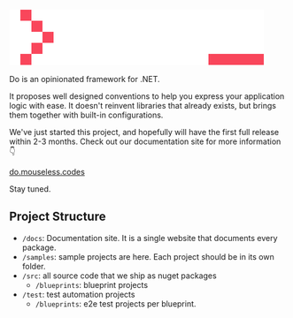 ![](./docs/.theme/public/logo-full-primary.svg)

Do is an opinionated framework for .NET.

It proposes well designed conventions to help you express your application
logic with ease. It doesn't reinvent libraries that already exists, but brings
them together with built-in configurations.

We've just started this project, and hopefully will have the first full release
within 2-3 months. Check out our documentation site for more information
:point_down:

[do.mouseless.codes](https://do.mouseless.codes)

Stay tuned.

## Project Structure

- `/docs`: Documentation site. It is a single website that documents every
  package.
- `/samples`: sample projects are here. Each project should be in its own
  folder.
- `/src`: all source code that we ship as nuget packages
  - `/blueprints`: blueprint projects
- `/test`: test automation projects
  - `/blueprints`: e2e test projects per blueprint.
